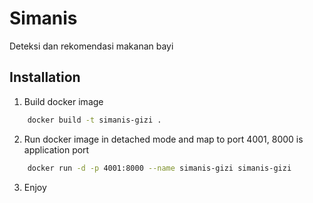 # Simanis

Deteksi dan rekomendasi makanan bayi


## Installation

1. Build docker image

```bash
    docker build -t simanis-gizi .
```

2. Run docker image in detached mode and map to port 4001, 8000 is application port

```bash
    docker run -d -p 4001:8000 --name simanis-gizi simanis-gizi
```

3. Enjoy
    
